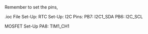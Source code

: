 Remember to set the pins,

.ioc File Set-Up:
RTC Set-Up:
  I2C Pins:
    PB7: I2C1_SDA
    PB6: I2C_SCL
  
  MOSFET Set-Up
    PA8: TIM1_CH1

    
